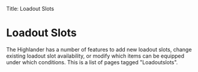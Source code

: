 Title: Loadout Slots

# Loadout Slots

The Highlander has a number of features to add new loadout slots, change existing loadout slot availability,
or modify which items can be equipped under which conditions. This is a list of pages tagged "Loadoutslots".

